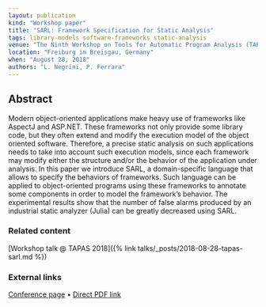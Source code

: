 ```yaml
---
layout: publication
kind: "Workshop paper"
title: "SARL: Framework Specification for Static Analysis"
tags: library-models software-frameworks static-analysis
venue: "The Ninth Workshop on Tools for Automatic Program Analysis (TAPAS 2018)"
location: "Freiburg im Breisgau, Germany"
when: "August 28, 2018"
authors: "L. Negrini, P. Ferrara"
---
```


## Abstract

Modern object-oriented applications make heavy use of frameworks like AspectJ and ASP.NET. These frameworks not only provide some library code, but they often extend and modify the execution model of the object oriented software. Therefore, a precise static analysis on such applications needs to take into account such execution models, since each framework may modify either the structure and/or the behavior of the application under analysis. In this paper we introduce SARL, a domain-specific language that allows to specify the behaviors of frameworks. Such language can be applied to object-oriented programs using these frameworks to annotate some components in order to model the framework’s behavior. The experimental results show that the number of false alarms produced by an industrial static analyzer (Julia) can be greatly decreased using SARL.

### Related content

[Workshop talk @ TAPAS 2018]({% link talks/_posts/2018-08-28-tapas-sarl.md %})

### External links

[Conference page](https://staticanalysis.org/tapas2018/#program) • [Direct PDF link](https://staticanalysis.org/tapas2018/abstracts/TAPAS_2018_Negrini_Ferrara.pdf) 
